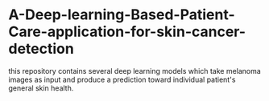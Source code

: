 # A-Deep-learning-Based-Patient-Care-application-for-skin-cancer-detection
this repository contains several deep learning models which take melanoma images as input and produce a prediction toward individual patient's general skin health.
